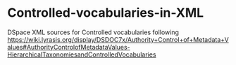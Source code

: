 # Controlled-vocabularies-in-XML
DSpace XML sources for Controlled vocabularies following https://wiki.lyrasis.org/display/DSDOC7x/Authority+Control+of+Metadata+Values#AuthorityControlofMetadataValues-HierarchicalTaxonomiesandControlledVocabularies



